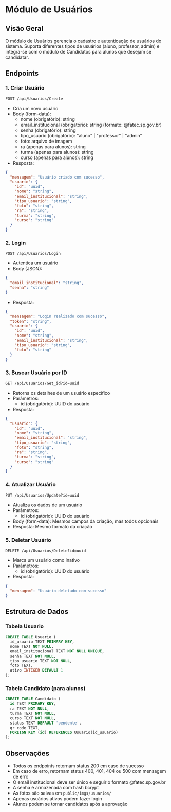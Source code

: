 # Módulo de Usuários

## Visão Geral
O módulo de Usuários gerencia o cadastro e autenticação de usuários do sistema. Suporta diferentes tipos de usuários (aluno, professor, admin) e integra-se com o módulo de Candidatos para alunos que desejam se candidatar.

## Endpoints

### 1. Criar Usuário
```
POST /api/Usuarios/Create
```
- Cria um novo usuário
- Body (form-data):
  - nome (obrigatório): string
  - email_institucional (obrigatório): string (formato: @fatec.sp.gov.br)
  - senha (obrigatório): string
  - tipo_usuario (obrigatório): "aluno" | "professor" | "admin"
  - foto: arquivo de imagem
  - ra (apenas para alunos): string
  - turma (apenas para alunos): string
  - curso (apenas para alunos): string
- Resposta:
```json
{
  "mensagem": "Usuário criado com sucesso",
  "usuario": {
    "id": "uuid",
    "nome": "string",
    "email_institucional": "string",
    "tipo_usuario": "string",
    "foto": "string",
    "ra": "string",
    "turma": "string",
    "curso": "string"
  }
}
```

### 2. Login
```
POST /api/Usuarios/Login
```
- Autentica um usuário
- Body (JSON):
```json
{
  "email_institucional": "string",
  "senha": "string"
}
```
- Resposta:
```json
{
  "mensagem": "Login realizado com sucesso",
  "token": "string",
  "usuario": {
    "id": "uuid",
    "nome": "string",
    "email_institucional": "string",
    "tipo_usuario": "string",
    "foto": "string"
  }
}
```

### 3. Buscar Usuário por ID
```
GET /api/Usuarios/Get_id?id=uuid
```
- Retorna os detalhes de um usuário específico
- Parâmetros:
  - id (obrigatório): UUID do usuário
- Resposta:
```json
{
  "usuario": {
    "id": "uuid",
    "nome": "string",
    "email_institucional": "string",
    "tipo_usuario": "string",
    "foto": "string",
    "ra": "string",
    "turma": "string",
    "curso": "string"
  }
}
```

### 4. Atualizar Usuário
```
PUT /api/Usuarios/Update?id=uuid
```
- Atualiza os dados de um usuário
- Parâmetros:
  - id (obrigatório): UUID do usuário
- Body (form-data): Mesmos campos da criação, mas todos opcionais
- Resposta: Mesmo formato da criação

### 5. Deletar Usuário
```
DELETE /api/Usuarios/Delete?id=uuid
```
- Marca um usuário como inativo
- Parâmetros:
  - id (obrigatório): UUID do usuário
- Resposta:
```json
{
  "mensagem": "Usuário deletado com sucesso"
}
```

## Estrutura de Dados

### Tabela Usuario
```sql
CREATE TABLE Usuario (
  id_usuario TEXT PRIMARY KEY,
  nome TEXT NOT NULL,
  email_institucional TEXT NOT NULL UNIQUE,
  senha TEXT NOT NULL,
  tipo_usuario TEXT NOT NULL,
  foto TEXT,
  ativo INTEGER DEFAULT 1
);
```

### Tabela Candidato (para alunos)
```sql
CREATE TABLE Candidato (
  id TEXT PRIMARY KEY,
  ra TEXT NOT NULL,
  turma TEXT NOT NULL,
  curso TEXT NOT NULL,
  status TEXT DEFAULT 'pendente',
  qr_code TEXT,
  FOREIGN KEY (id) REFERENCES Usuario(id_usuario)
);
```

## Observações
- Todos os endpoints retornam status 200 em caso de sucesso
- Em caso de erro, retornam status 400, 401, 404 ou 500 com mensagem de erro
- O email institucional deve ser único e seguir o formato @fatec.sp.gov.br
- A senha é armazenada com hash bcrypt
- As fotos são salvas em `public/imgs/usuarios/`
- Apenas usuários ativos podem fazer login
- Alunos podem se tornar candidatos após a aprovação 